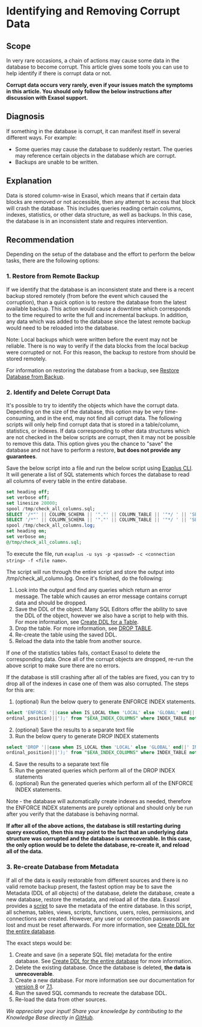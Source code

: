 # Identifying and Removing Corrupt Data

## Scope

In very rare occasions, a chain of actions may cause some data in the database to become corrupt. This article gives some tools you can use to help identify if there is corrupt data or not. 

**Corrupt data occurs very rarely, even if your issues match the symptoms in this article. You should only follow the below instructions after discussion with Exasol support.**

## Diagnosis

If something in the database is corrupt, it can manifest itself in several different ways. For example:
* Some queries may cause the database to suddenly restart. The queries may reference certain objects in the database which are corrupt.
* Backups are unable to be written.

## Explanation

Data is stored column-wise in Exasol, which means that if certain data blocks are removed or not accessible, then any attempt to access that block will crash the database. This includes queries reading certain columns, indexes, statistics, or other data structure, as well as backups. In this case, the database is in an inconsistent state and requires intervention.

## Recommendation

Depending on the setup of the database and the effort to perform the below tasks, there are the following options:

### 1. Restore from Remote Backup
If we identify that the database is an inconsistent state and there is a recent backup stored remotely (from before the event which caused the corruption), than a quick option is to restore the database from the latest available backup. This action would cause a downtime which corresponds to the time required to write the full and incremental backups. In addition, any data which was added to the database since the latest remote backup would need to be reloaded into the database. 

Note: Local backups which were written before the event may not be reliable. There is no way to verify if the data blocks from the local backup were corrupted or not. For this reason, the backup to restore from should be stored remotely. 

For information on restoring the database from a backup, see [Restore Database from Backup](https://docs.exasol.com/db/latest/administration/on-premise/backup_restore/restore_database.htm).

### 2. Identify and Delete Corrupt Data
It's possible to try to identify the objects which have the corrupt data. Depending on the size of the database, this option may be very time-consuming, and in the end, may not find all corrupt data. The following scripts will only help find corrupt data that is stored in a table/column, statistics, or indexes. If data corresponding to other data structures which are not checked in the below scripts are corrupt, then it may not be possible to remove this data. This option gives you the chance to "save" the database and not have to perform a restore, **but does not provide any guarantees**. 

Save the below script into a file and run the below script using [Exaplus CLI](https://docs.exasol.com/db/latest/connect_exasol/sql_clients/exaplus_cli/exaplus_cli.htm). It will generate a list of SQL statements which forces the database to read all columns of every table in the entire database. 

```sql
set heading off;
set verbose off;
set linesize 20000;
spool /tmp/check_all_columns.sql;
SELECT '/*"' || COLUMN_SCHEMA || '"."' || COLUMN_TABLE || '"*/ ' || 'SELECT '||GROUP_CONCAT(CASE WHEN column_type='BOOLEAN' THEN 'COUNT("'||column_name||'")' ELSE CASE WHEN column_type LIKE '%CHAR%' THEN 'MIN(LENGTH("'||column_name||'"))' ELSE 'MIN("'||column_name||'")' END END ORDER BY column_ordinal_position)||' FROM "'||column_schema||'"."'||column_table||'";' FROM SYS."$EXA_SYS_COLUMNS_BASE" where column_schema='EXA_STATISTICS' and column_object_type='TABLE' group by column_table,column_schema order by column_table desc;
SELECT '/*"' || COLUMN_SCHEMA || '"."' || COLUMN_TABLE || '"*/ ' || 'SELECT '||GROUP_CONCAT(CASE WHEN column_type='BOOLEAN' THEN 'COUNT("'||column_name||'")' ELSE CASE WHEN column_type LIKE '%CHAR%' THEN 'MIN(LENGTH("'||column_name||'"))' ELSE 'MIN("'||column_name||'")' END END ORDER BY column_ordinal_position)||' FROM "'||column_schema||'"."'||column_table||'";' FROM SYS.EXA_DBA_COLUMNS where column_object_type='TABLE' group by column_table,column_schema order by column_table desc;
spool /tmp/check_all_columns.log;
set heading on;
set verbose on;
@/tmp/check_all_columns.sql;
```
To execute the file, run `exaplus -u sys -p <passwd> -c <connection string> -f <file name>`. 

The script will run through the entire script and store the output into /tmp/check_all_column.log. Once it's finished, do the following:
1. Look into the output and find any queries which return an error message. The table which causes an error message contains corrupt data and should be dropped.
2. Save the DDL of the object. Many SQL Editors offer the ability to save the DDL of the object, however we also have a script to help with this. For more information, see [Create DDL for a Table](create-ddl-for-a-table.md).
3. Drop the table. For more information, see [DROP TABLE](https://docs.exasol.com/db/latest/sql/drop_table.htm).
4. Re-create the table using the saved DDL.
5. Reload the data into the table from another source. 

If one of the statistics tables fails, contact Exasol to delete the corresponding data. Once all of the corrupt objects are dropped, re-run the above script to make sure there are no errors. 

If the database is still crashing after all of the tables are fixed, you can try to drop all of the indexes in case one of them was also corrupted. The steps for this are:

1. (optional) Run the below query to generate ENFORCE INDEX statements.
```sql
select 'ENFORCE '||case when IS_LOCAL then 'LOCAL' else 'GLOBAL' end||' INDEX ON "'||INDEX_SCHEMA||'"."'||INDEX_TABLE||'" ('||GROUP_CONCAT(('"'||COLUMN_NAME||'"')  order by
ordinal_position)||');' from "$EXA_INDEX_COLUMNS" where INDEX_TABLE not like 'RPL:%'  group by index_object_id, index_schema, index_table, is_local order by COUNT(*) ASC;
```
2. (optional) Save the results to a separate text file
3. Run the below query to generate DROP INDEX statements
```sql
select 'DROP '||case when IS_LOCAL then 'LOCAL' else 'GLOBAL' end||' INDEX ON "'||INDEX_SCHEMA||'"."'||INDEX_TABLE||'" ('||GROUP_CONCAT(('"'||COLUMN_NAME||'"')  order by
ordinal_position)||');' from "$EXA_INDEX_COLUMNS" where INDEX_TABLE not like 'RPL:%'  group by index_object_id, index_schema, index_table, is_local order by COUNT(*) ASC;
```
4. Save the results to a separate text file
5. Run the generated queries which perform all of the DROP INDEX statements
6. (optional) Run the generated queries which perform all of the ENFORCE INDEX statements.

Note - the database will automatically create indexes as needed, therefore the ENFORCE INDEX statements are purely optional and should only be run after you verify that the database is behaving normal. 

**If after all of the above actions, the database is still restarting during query execution, then this may point to the fact that an underlying data structure was corrupted and the database is unrecoverable. In this case, the only option would be to delete the database, re-create it, and reload all of the data.**

### 3. Re-create Database from Metadata

If all of the data is easily restorable from different sources and there is no valid remote backup present, the fastest option may be to save the Metadata (DDL of all objects) of the database, delete the database, create a new database, restore the metadata, and reload all of the data. Exasol provides a [script](https://raw.githubusercontent.com/exasol/exa-toolbox/master/utilities/create_db_ddl.sql) to save the metadata of the entire database. In this script, all schemas, tables, views, scripts, functions, users, roles, permissions, and connections are created. However, any user or connection passwords are lost and must be reset afterwards. For more information, see [Create DDL for the entire database](create-ddl-for-the-entire-database.md).

The exact steps would be:
1. Create and save (in a seperate SQL file) metadata for the entire database. See [Create DDL for the entire database](create-ddl-for-the-entire-database.md) for more information.
2. Delete the existing database. Once the database is deleted, **the data is unrecoverable**.
3. Create a new database. For more information see our documentation for [version 8](https://docs.exasol.com/db/latest/administration/on-premise/manage_database/create_db.htm) or [7.1](https://docs.exasol.com/db/7.1/administration/on-premise/manage_database/create_db.htm).
4. Run the saved SQL commands to recreate the database DDL. 
5. Re-load the data from other sources.


*We appreciate your input! Share your knowledge by contributing to the Knowledge Base directly in [GitHub](https://github.com/exasol/public-knowledgebase).* 